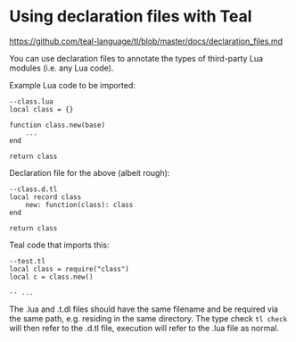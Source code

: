 # Using declaration files with Teal

https://github.com/teal-language/tl/blob/master/docs/declaration_files.md

You can use declaration files to annotate the types of third-party Lua modules (i.e. any Lua code).

Example Lua code to be imported:

```
--class.lua
local class = {}

function class.new(base)
    ...
end

return class
```

Declaration file for the above (albeit rough):

```
--class.d.tl
local record class
    new: function(class): class
end

return class
```

Teal code that imports this:

```
--test.tl
local class = require("class")
local c = class.new()

-- ...
```

The .lua and .t.dl files should have the same filename and be required via the same path, e.g. residing in the same directory.
The type check `tl check` will then refer to the .d.tl file, execution will refer to the .lua file as normal.